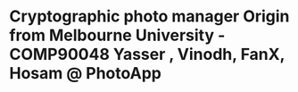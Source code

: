 Cryptographic photo manager
Origin from Melbourne University - COMP90048
  Yasser , Vinodh, FanX,  Hosam
  @ PhotoApp
==============
